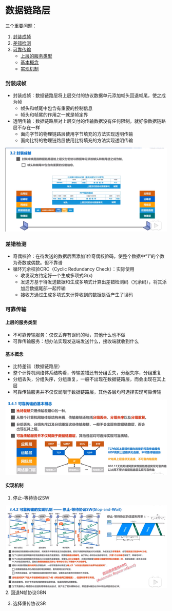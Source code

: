 # 数据链路层

三个重要问题：

1. [封装成帧](#封装成帧)
2. [差错检测](#差错检测)
3. [可靠传输](#可靠传输)
   - [上层的服务类型](#上层的服务类型)
   - [基本概念](#基本概念)
   - [实现机制](#实现机制)

### 封装成帧

- 封装成帧：数据链路层将上层交付的协议数据单元添加帧头回退帧尾，使之成为帧
  - 帧头和帧尾中包含有重要的控制信息
  - 帧头和帧尾的作用之一就是帧定界
- 透明传输：数据链路层对上层交付的传输数据没有任何限制，就好像数据链路层不存在一样
  - 面向字节的物理链路层使用字节填充的方法实现透明传输
  - 面向比特的物理链路层使用比特填充的方法实现透明传输

![数据帧](../../../../../../resources/imgs/0003-package-framed.png)

### 差错检测	

- 奇偶校验：在待发送的数据后面添加1位奇偶校验码，使整个数据中“1”的个数为奇数或偶数。但不靠谱
- 循环冗余校验CRC（Cyclic Redundancy Check）：实际使用
  - 收发双方约定好一个生成多项式G(x)
  - 发送方基于待发送数据和生成多项式计算出差错检测码（冗余码），将其添加后数据尾部一起传输
  - 接收方通过生成多项式来计算收到的数据是否产生了误码

### 可靠传输

#### 上层的服务类型

- 不可靠传输服务：仅仅丢弃有误码的帧，其他什么也不做
- 可靠传输服务：想办法实现发送端发送什么，接收端就收到什么

#### 基本概念

- 比特差错（数据链路层）
- 整个计算机网络体系结构看，传输差错还有分组丢失，分组失序，分组重复
- 分组丢失，分组失序，分组重复，一般不出现在数据链路层，而会出现在其上层
- 可靠传输服务并不仅仅局限于数据链路层，其他各层均可选择实现可靠传输

![数据帧](../../../../../../resources/imgs/0004-reliable-transfer-concept.png)

#### 实现机制

1. 停止-等待协议SW

![停止-等待协议](../../../../../../resources/imgs/0005-stop-wait-protocol.png)
2. 回退N帧协议GBN

3. 选择重传协议SR	